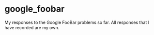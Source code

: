# google_foobar
My responses to the Google FooBar problems so far. All responses that I have recorded are my own.
